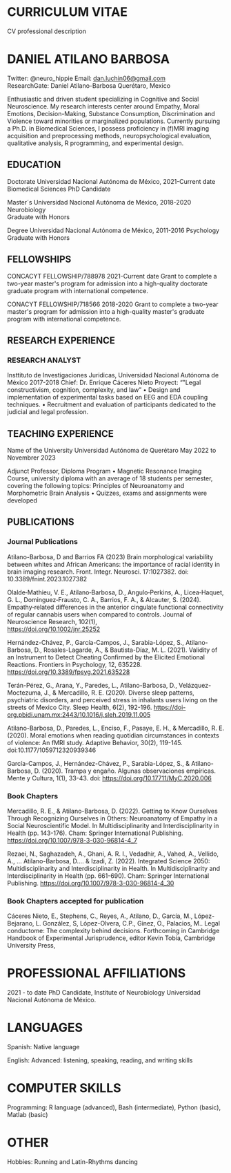 # CURRICULUM VITAE
CV professional description

# DANIEL ATILANO BARBOSA

Twitter: @neuro_hippie
Email: dan.luchin06@gmail.com	
ResearchGate: Daniel Atilano-Barbosa
Querétaro, Mexico

Enthusiastic and driven student specializing in Cognitive and Social Neuroscience. My research interests center around Empathy, Moral Emotions, Decision-Making, Substance Consumption, Discrimination and Violence toward minorities or marginalized populations. Currently pursuing a Ph.D. in Biomedical Sciences, I possess proficiency in (f)MRI imaging acquisition and preprocessing methods, neuropsychological evaluation, qualitative analysis, R programming, and experimental design.

## EDUCATION

Doctorate 	Universidad Nacional Autónoma de México,               2021-Current date 
Biomedical Sciences
PhD Candidate

Master´s 	Universidad Nacional Autónoma de México,               2018-2020 
	Neurobiology	 
Graduate with Honors

Degree 	Universidad Nacional Autónoma de México,               2011-2016
Psychology	
Graduate with Honors


## FELLOWSHIPS

CONCACYT FELLOWSHIP/788978	2021-Current date
Grant to complete a two-year master's program for admission into a high-quality doctorate graduate program with international competence.

CONACYT FELLOWSHIP/718566	2018-2020
Grant to complete a two-year master's program for admission into a high-quality master's graduate program with international competence.


## RESEARCH EXPERIENCE


### RESEARCH ANALYST
Insttituto de Investigaciones Juridicas, 
Universidad Nacional Autónoma de México	2017-2018
Chief: Dr. Enrique Cáceres Nieto
Proyect: “"Legal constructivism, cognition, complexity, and law”
•	Design and implementation of experimental tasks based on EEG and EDA coupling techniques.
•	Recruitment and evaluation of participants dedicated to the judicial and legal profession. 


## TEACHING EXPERIENCE

Name of the University Universidad Autónoma de Querétaro 	May 2022 to Novembrer 2023

Adjunct Professor, Diploma Program
•	Magnetic Resonance Imaging Course, university diploma with an average of 18 students per semester, covering the following topics: Principles of Neuroanatomy and Morphometric Brain Analysis
•	Quizzes, exams and assignments were developed

	
## PUBLICATIONS

### Journal Publications

Atilano-Barbosa, D and Barrios FA (2023) Brain morphological variability between whites and African Americans: the importance of racial identity in brain imaging research. Front. Integr. Neurosci. 17:1027382. doi: 10.3389/fnint.2023.1027382

Olalde‐Mathieu, V. E., Atilano‐Barbosa, D., Angulo‐Perkins, A., Licea‐Haquet, G. L., Dominguez‐Frausto, C. A., Barrios, F. A., & Alcauter, S. (2024). Empathy‐related differences in the anterior cingulate functional connectivity of regular cannabis users when compared to controls. Journal of Neuroscience Research, 102(1),  
https://doi.org/10.1002/jnr.25252


Hernández-Chávez, P., García-Campos, J., Sarabia-López, S., Atilano-Barbosa, D., Rosales-Lagarde, A., & Bautista-Díaz, M. L. (2021). Validity of an Instrument to Detect Cheating Confirmed by the Elicited Emotional Reactions. Frontiers in Psychology, 12, 635228. https://doi.org/10.3389/fpsyg.2021.635228

Terán-Pérez, G., Arana, Y., Paredes, L., Atilano-Barbosa, D., Velázquez-Moctezuma, J., & Mercadillo, R. E. (2020). Diverse sleep patterns, psychiatric disorders, and perceived stress in inhalants users living on the streets of Mexico City. Sleep Health, 6(2), 192-196. https://doi-org.pbidi.unam.mx:2443/10.1016/j.sleh.2019.11.005

Atilano-Barbosa, D., Paredes, L., Enciso, F., Pasaye, E. H., & Mercadillo, R. E. (2020). Moral emotions when reading quotidian circumstances in contexts of violence: An fMRI study. Adaptive Behavior, 30(2), 119-145. doi:10.1177/1059712320939346

García-Campos, J., Hernández-Chávez, P., Sarabia-López, S., & Atilano-Barbosa, D. (2020). Trampa y engaño. Algunas observaciones empíricas. Mente y Cultura, 1(1), 33-43. doi: https://doi.org/10.17711/MyC.2020.006


### Book Chapters

Mercadillo, R. E., & Atilano-Barbosa, D. (2022). Getting to Know Ourselves Through Recognizing Ourselves in Others: Neuroanatomy of Empathy in a Social Neuroscientific Model. In Multidisciplinarity and Interdisciplinarity in Health (pp. 143-176). Cham: Springer International Publishing. https://doi.org/10.1007/978-3-030-96814-4_7

Rezaei, N., Saghazadeh, A., Ghani, A. R. I., Vedadhir, A., Vahed, A., Vellido, A., … Atilano-Barbosa, D.... & Izadi, Z. (2022). Integrated Science 2050: Multidisciplinarity and Interdisciplinarity in Health. In Multidisciplinarity and Interdisciplinarity in Health (pp. 661-690). Cham: Springer International Publishing. https://doi.org/10.1007/978-3-030-96814-4_30

### Book Chapters accepted for publication

Cáceres Nieto, E., Stephens, C., Reyes, A., Atilano, D., García, M., López-Bejarano, L. González, S, López-Olvera, C.P., Ginez, O., Palacios, M.. Legal conductome: The complexity behind decisions. Forthcoming in Cambridge Handbook of Experimental Jurisprudence, editor Kevin Tobia, Cambridge University Press, 


# PROFESSIONAL AFFILIATIONS

2021 - to date
PhD Candidate, Institute of Neurobiology Universidad Nacional Autónoma de México.


# LANGUAGES

Spanish: Native language

English: Advanced: listening, speaking, reading, and writing skills

# COMPUTER SKILLS

Programming: R language (advanced), Bash (intermediate), Python (basic), Matlab (basic)


# OTHER

Hobbies:
Running and Latin-Rhythms dancing

 

